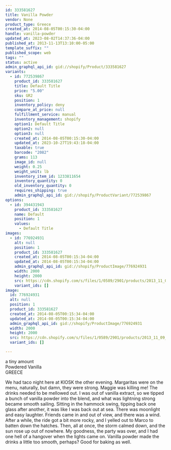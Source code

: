 ```yaml
---
id: 333581627
title: Vanilla Powder
vendor: None
product_type: Greece
created_at: 2014-08-05T00:15:30-04:00
handle: vanilla-powder
updated_at: 2023-08-02T14:37:36-04:00
published_at: 2013-11-13T13:10:00-05:00
template_suffix: ""
published_scope: web
tags: ""
status: active
admin_graphql_api_id: gid://shopify/Product/333581627
variants:
  - id: 772539867
    product_id: 333581627
    title: Default Title
    price: "5.00"
    sku: GR2
    position: 1
    inventory_policy: deny
    compare_at_price: null
    fulfillment_service: manual
    inventory_management: shopify
    option1: Default Title
    option2: null
    option3: null
    created_at: 2014-08-05T00:15:30-04:00
    updated_at: 2023-10-27T19:43:18-04:00
    taxable: true
    barcode: "2082"
    grams: 113
    image_id: null
    weight: 0.25
    weight_unit: lb
    inventory_item_id: 1233811654
    inventory_quantity: 0
    old_inventory_quantity: 0
    requires_shipping: true
    admin_graphql_api_id: gid://shopify/ProductVariant/772539867
options:
  - id: 394431943
    product_id: 333581627
    name: Default
    position: 1
    values:
      - Default Title
images:
  - id: 776924931
    alt: null
    position: 1
    product_id: 333581627
    created_at: 2014-08-05T00:15:34-04:00
    updated_at: 2014-08-05T00:15:34-04:00
    admin_graphql_api_id: gid://shopify/ProductImage/776924931
    width: 2000
    height: 2000
    src: https://cdn.shopify.com/s/files/1/0589/2901/products/2013_11_09_Kiosk_1720_2.jpeg?v=1407212134
    variant_ids: []
image:
  id: 776924931
  alt: null
  position: 1
  product_id: 333581627
  created_at: 2014-08-05T00:15:34-04:00
  updated_at: 2014-08-05T00:15:34-04:00
  admin_graphql_api_id: gid://shopify/ProductImage/776924931
  width: 2000
  height: 2000
  src: https://cdn.shopify.com/s/files/1/0589/2901/products/2013_11_09_Kiosk_1720_2.jpeg?v=1407212134
  variant_ids: []

---
```


a tiny amount  
Powdered Vanilla  
GREECE

We had taco night here at KIOSK the other evening. Margaritas were on the menu, naturally, but damn, they were strong. Maggie was killing me! The drinks needed to be mellowed out. I was out of vanilla extract, so we tipped a bunch of vanilla powder into the blend, and what was lightning strong became smooth sailing. Sitting in the hammock swing, tipping back one glass after another, it was like I was back out at sea. There was moonlight and easy laughter. Friends came in and out of view, and there was a wind. After a while, the ride got a bit more rocky, and I yelled out to Marco to batten down the hatches. Then, all at once, the storm calmed down, and the sun rose up out of nowhere. My goodness, the party was over, and I had one hell of a hangover when the lights came on. Vanilla powder made the drinks a little too smooth, perhaps? Good for baking as well.